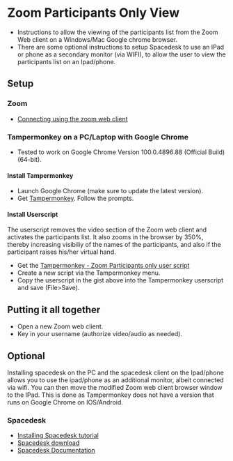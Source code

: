 # Zoom Participants Only View
* Instructions to allow the viewing of the participants list from the Zoom Web client on a Windows/Mac Google chrome browser.  
* There are some optional instructions to setup Spacedesk to use an IPad or phone as a secondary monitor (via WIFI), to allow the user to view the participants list on an Ipad/phone.

## Setup
### Zoom
* [Connecting using the zoom web client](https://gist.github.com/ahlkhoo/b0d12229f6343d5cf048e06e54dab4e6)

### Tampermonkey on a PC/Laptop with Google Chrome
* Tested to work on Google Chrome Version 100.0.4896.88 (Official Build) (64-bit).

#### Install Tampermonkey 
* Launch Google Chrome (make sure to update the latest version).
* Get [Tampermonkey](https://chrome.google.com/webstore/detail/tampermonkey/dhdgffkkebhmkfjojejmpbldmpobfkfo?hl=en).  Follow the prompts.

#### Install Userscript
The userscript removes the video section of the Zoom web client and activates the participants list.  It also zooms in the browser by 350%, thereby increasing visibiliy of the names of the participants, and also if the participant raises his/her virtual hand.

* Get the [Tampermonkey - Zoom Participants only user script](https://gist.github.com/ahlkhoo/fcf9a3a07fb308e956bcc973df5bf076)
* Create a new script via the Tampermonkey menu.
* Copy the userscript in the gist above into the Tampermonkey userscript and save (File>Save).

## Putting it all together
* Open a new Zoom web client.
* Key in your username (authorize video/audio as needed).

## Optional
Installing spacedesk on the PC and the spacedesk client on the Ipad/phone allows you to use the ipad/phone as an additional monitor, albeit connected via wifi.  You can then move the modified Zoom web client browser window to the IPad.  This is done as Tampermonkey does not have a version that runs on Google Chrome on IOS/Android.

### Spacedesk
* [Installing Spacedesk tutorial](https://www.youtube.com/watch?v=5E-Jk_JD5dY)
* [Spacedesk download](https://www.spacedesk.net/#download)
* [Spacedesk Documentation](https://www.spacedesk.net/user-manual/)
